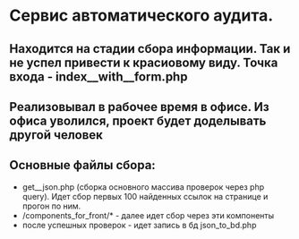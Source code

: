 # Сервис автоматического аудита.

## Находится на стадии сбора информации. Так и не успел привести к красиовому виду. Точка входа - index__with__form.php
## Реализовывал в рабочее время в офисе. Из офиса уволился, проект будет доделывать другой человек

## Основные файлы сбора:
- get__json.php (сборка основного массива проверок через php query). Идет сбор первых 100 найденных ссылок на странице и прогон по ним.
- /components_for_front/* - далее идет сбор через эти компоненты
- после успешных проверок - идет запись в бд json_to_bd.php
